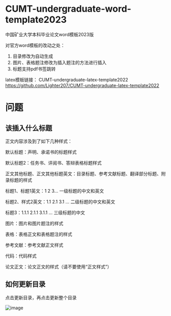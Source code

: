 # CUMT-undergraduate-word-template2023
中国矿业大学本科毕业论文word模板2023版

对官方word模板的改动之处：

1. 目录修改为自动生成
2. 图片、表格题注修改为插入题注的方法进行插入
3. 标题支持pdf书签跳转

latex模板链接： 
CUMT-undergraduate-latex-template2022
https://github.com/Lighter207/CUMT-undergraduate-latex-template2022

# 问题

## 该插入什么标题

正文内容涉及到了如下几种样式：

默认标题：声明、承诺书的标题样式

默认标题2：任务书、评阅书、答辩表格标题样式

正文其他标题、正文其他标题英文：目录标题、参考文献标题、翻译部分标题、附录标题的样式

标题1、标题1英文：1 2 3... 一级标题的中文和英文

标题2、样式2英文：1.1 2.1 3.1 ... 二级标题的中文和英文

标题3：1.1.1 2.1.1 3.1.1 ... 三级标题的中文

图片：图片和图片题注的样式

表格：表格正文和表格题注的样式

参考文献：参考文献正文样式

代码：代码样式

论文正文：论文正文的样式（请不要使用“正文样式”）

## 如何更新目录

点击更新目录，再点击更新整个目录

![image](https://user-images.githubusercontent.com/67564714/222330374-2ba0d4b1-4b0a-48d4-a1d1-a30ca4761562.png)

